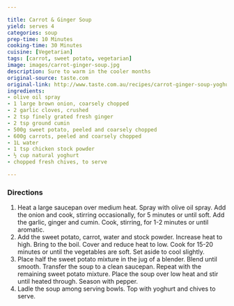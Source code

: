 ```yaml
---

title: Carrot & Ginger Soup
yield: serves 4
categories: soup
prep-time: 10 Minutes
cooking-time: 30 Minutes
cuisine: [Vegetarian]
tags: [carrot, sweet potato, vegetarian]
image: images/carrot-ginger-soup.jpg
description: Sure to warm in the cooler months
original-source: taste.com
original-link: http://www.taste.com.au/recipes/carrot-ginger-soup-yoghurt/013d824b-b334-4a29-b9eb-2490776e60a1
ingredients:
- olive oil spray
- 1 large brown onion, coarsely chopped
- 2 garlic cloves, crushed
- 2 tsp finely grated fresh ginger
- 2 tsp ground cumin
- 500g sweet potato, peeled and coarsely chopped
- 600g carrots, peeled and coarsely chopped
- 1L water
- 1 tsp chicken stock powder
- ½ cup natural yoghurt
- chopped fresh chives, to serve

---
```


### Directions

1. Heat a large saucepan over medium heat. Spray with olive oil spray. Add the onion and cook, stirring occasionally, for 5 minutes or until soft. Add the garlic, ginger and cumin. Cook, stirring, for 1-2 minutes or until aromatic.
2. Add the sweet potato, carrot, water and stock powder. Increase heat to high. Bring to the boil. Cover and reduce heat to low. Cook for 15-20 minutes or until the vegetables are soft. Set aside to cool slightly.
3. Place half the sweet potato mixture in the jug of a blender. Blend until smooth. Transfer the soup to a clean saucepan. Repeat with the remaining sweet potato mixture. Place the soup over low heat and stir until heated through. Season with pepper.
4. Ladle the soup among serving bowls. Top with yoghurt and chives to serve.

